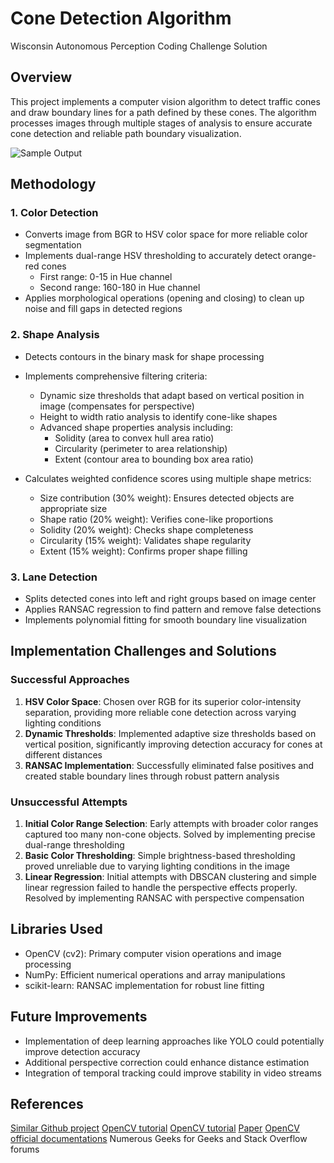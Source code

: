 # Cone Detection Algorithm
Wisconsin Autonomous Perception Coding Challenge Solution

## Overview
This project implements a computer vision algorithm to detect traffic cones and draw boundary lines for a path defined by these cones. The algorithm processes images through multiple stages of analysis to ensure accurate cone detection and reliable path boundary visualization.

![Sample Output](answer.png)

## Methodology

### 1. Color Detection
- Converts image from BGR to HSV color space for more reliable color segmentation
- Implements dual-range HSV thresholding to accurately detect orange-red cones
  - First range: 0-15 in Hue channel
  - Second range: 160-180 in Hue channel
- Applies morphological operations (opening and closing) to clean up noise and fill gaps in detected regions

### 2. Shape Analysis
- Detects contours in the binary mask for shape processing
- Implements comprehensive filtering criteria:
  - Dynamic size thresholds that adapt based on vertical position in image (compensates for perspective)
  - Height to width ratio analysis to identify cone-like shapes
  - Advanced shape properties analysis including:
    - Solidity (area to convex hull area ratio)
    - Circularity (perimeter to area relationship)
    - Extent (contour area to bounding box area ratio)

- Calculates weighted confidence scores using multiple shape metrics:
  - Size contribution (30% weight): Ensures detected objects are appropriate size
  - Shape ratio (20% weight): Verifies cone-like proportions
  - Solidity (20% weight): Checks shape completeness
  - Circularity (15% weight): Validates shape regularity
  - Extent (15% weight): Confirms proper shape filling

### 3. Lane Detection
- Splits detected cones into left and right groups based on image center
- Applies RANSAC regression to find pattern and remove false detections
- Implements polynomial fitting for smooth boundary line visualization

## Implementation Challenges and Solutions

### Successful Approaches
1. **HSV Color Space**: Chosen over RGB for its superior color-intensity separation, providing more reliable cone detection across varying lighting conditions
2. **Dynamic Thresholds**: Implemented adaptive size thresholds based on vertical position, significantly improving detection accuracy for cones at different distances
3. **RANSAC Implementation**: Successfully eliminated false positives and created stable boundary lines through robust pattern analysis

### Unsuccessful Attempts
1. **Initial Color Range Selection**: Early attempts with broader color ranges captured too many non-cone objects. Solved by implementing precise dual-range thresholding
2. **Basic Color Thresholding**: Simple brightness-based thresholding proved unreliable due to varying lighting conditions in the image
3. **Linear Regression**: Initial attempts with DBSCAN clustering and simple linear regression failed to handle the perspective effects properly. Resolved by implementing RANSAC with perspective compensation

## Libraries Used
- OpenCV (cv2): Primary computer vision operations and image processing
- NumPy: Efficient numerical operations and array manipulations
- scikit-learn: RANSAC implementation for robust line fitting

## Future Improvements
- Implementation of deep learning approaches like YOLO could potentially improve detection accuracy
- Additional perspective correction could enhance distance estimation
- Integration of temporal tracking could improve stability in video streams

## References
[Similar Github project](https://gist.github.com/razimgit/d9c91edfd1be6420f58a74e1837bde18)
[OpenCV tutorial](https://www.youtube.com/watch?v=bPSfyK_DJAg&list=PLzMcBGfZo4-lUA8uGjeXhBUUzPYc6vZRn&index=4)
[OpenCV tutorial](https://www.youtube.com/watch?v=ddSo8Nb0mTw&list=PLzMcBGfZo4-lUA8uGjeXhBUUzPYc6vZRn&index=5)
[Paper](https://ietresearch.onlinelibrary.wiley.com/doi/full/10.1049/itr2.12212)
[OpenCV official documentations](https://docs.opencv.org/4.x/)
Numerous Geeks for Geeks and Stack Overflow forums
